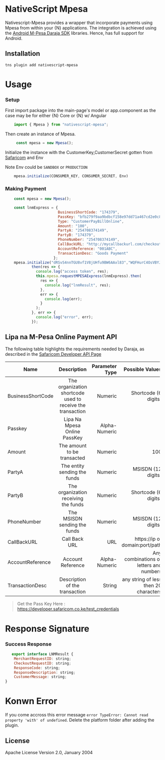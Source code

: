 # NativeScript Mpesa

Nativescript-Mpesa provides a wrapper that incorporate payments using Mpesa from within your {N} applications. The integration is achieved using the [Android M-Pesa Daraja SDK](https://github.com/jumaallan/AndroidMPesaAPI) libraries. Hence, has full support for Android.
## Installation

`tns plugin add nativescript-mpesa`
# Usage
### Setup
First import package into the main-page's model or app.component as the case may be for either {N} Core or {N} w/ Angular

```typescript
    import { Mpesa } from "nativescript-mpesa";
```
Then create an instance of Mpesa.

```javascript
     const mpesa = new Mpesa();
```

Initialize the instance with the CustomerKey,CustomerSecret gotten from [Safaricom](https://developer.safaricom.co.ke/test_credentials) and Env

Note Env could be `SANDBOX` or `PRODUCTION`

```javascript
    mpesa.initialize(CONSUMER_KEY, CONSUMER_SECRET, Env)
```
### Making Payment
```javascript
    const mpesa = new Mpesa();

    const lnmExpress = {
                        BusinessShortCode: "174379",
                        PassKey: "bfb279f9aa9bdbcf158e97dd71a467cd2e0c893059b10f78e6b72ada1ed2c919",
                        Type: "CustomerPayBillOnline",
                        Amount: "100",
                        PartyA: "254708374149",
                        PartyB: "174379",
                        PhoneNumber: "254708374149",
                        CallBackURL: "http://mycallbackurl.com/checkout.php",
                        AccountReference: "001ABC",
                        TransactionDesc: "Goods Payment"
                      };
    mpesa.initialize("dRSvS4nnTGU8vf1V8jUHfu9BW6AAxl83","WQFHurC4OsVBYJQt","SANDBOX").
            then(res => {
              console.log("access token", res);
              this.mpesa.requestMPESAExpress(lnmExpress).then(
                res => {
                  console.log("lnmResult", res);
                },
                err => {
                  console.log(err);
                }
              );
            }, err => {
              console.log("error", err);
            });
```
## Lipa na M-Pesa Online Payment API

The following table highlights the requirements needed by Daraja, as described in the [Safaricom Developer API Page](https://developer.safaricom.co.ke/lipa-na-m-pesa-online/apis/post/stkpush/v1/processrequest)

| Name                  | Description           | Parameter Type    | Possible Values |
| -------------         |:--------------------: | ----------------: | ---------------:|
| BusinessShortCode     | The organization shortcode used to receive the transaction        | Numeric             | Shortcode (6 digits)           |
| Passkey     | Lipa Na Mpesa Online PassKey       | Alpha-Numeric              |           | 
| Amount     | The amount to be transacted      | Numeric             | 100           |
| PartyA     | The entity sending the funds        | Numeric             | MSISDN (12 digits)          |
| PartyB     | The organization receiving the funds        | Numeric             | Shortcode (6 digits)           |
| PhoneNumber     | The MSISDN sending the funds        | Numeric             | MSISDN (12 digits)          |
| CallBackURL     | Call Back URL        | URL             | https://ip or domain:port/path           |
| AccountReference     | Account Reference        | Alpha-Numeric	             | Any combinations of letters and numbers |
| TransactionDesc     | Description of the transaction        | String             | any string of less then 20 characters          |

> Get the Pass Key Here : https://developer.safaricom.co.ke/test_credentials
# Response Signature
### Success Response
```javascript
   export interface LNMResult {
    MerchantRequestID: string;
    CheckoutRequestID: string;
    ResponseCode: string;
    ResponseDescription: string;
    CustomerMessage: string;
}
```
# Konwn Error

If you come accross this error message `error TypeError: Cannot read property 'with' of undefined`. Delete the platform folder after adding the plugin.
## License

Apache License Version 2.0, January 2004
